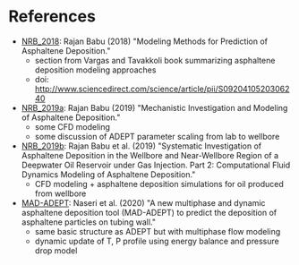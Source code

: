 # References

+ [NRB_2018][NRB_2018]: Rajan Babu (2018) "Modeling Methods for Prediction of Asphaltene Deposition."
  + section from Vargas and Tavakkoli book summarizing asphaltene deposition modeling approaches
  + doi: http://www.sciencedirect.com/science/article/pii/S0920410520306240
+ [NRB_2019a][NRB_2019a]: Rajan Babu (2019) "Mechanistic Investigation and Modeling of Asphaltene Deposition."
  + some CFD modeling
  + some discussion of ADEPT parameter scaling from lab to wellbore
+ [NRB_2019b][NRB_2019b]: Rajan Babu et al. (2019) "Systematic Investigation of Asphaltene Deposition in the Wellbore and Near-Wellbore Region of a Deepwater Oil Reservoir under Gas Injection. Part 2: Computational Fluid Dynamics Modeling of Asphaltene Deposition."
  + CFD modeling + asphaltene deposition simulations for oil produced from wellbore
+ [MAD-ADEPT][MAD-ADEPT]: Naseri et al. (2020) "A new multiphase and dynamic asphaltene deposition tool (MAD-ADEPT) to predict the deposition of asphaltene particles on tubing wall."
  + same basic structure as ADEPT but with multiphase flow modeling
  + dynamic update of T, P profile using energy balance and pressure drop model

<!--refs-->
[NRB_2018]: /docs/Rajan%20Babu%20et%20al.%20-%202018%20-%20Modeling%20Methods%20for%20Prediction%20of%20Asphaltene%20Depo.pdf
[NRB_2019a]: /docs/Rajan%20Babu%20-%202019%20-%20Mechanistic%20Investigation%20and%20Modeling%20of%20Asphalte.pdf
[NRB_2019b]: /docs/Rajan%20Babu%20et%20al.%20-%202019%20-%20Systematic%20Investigation%20of%20Asphaltene%20Deposition%20.pdf
[MAD-ADEPT]: /docs/Naseri%20et%20al.%20-%202020%20-%20A%20new%20multiphase%20and%20dynamic%20asphaltene%20deposition.pdf
